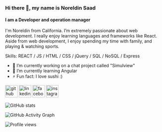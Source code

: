 ### Hi there 👋, my name is Noreldin Saad
#### I am a Developer and operation manager
I'm Noreldin from California. I’m extremely passionate about web development. I really enjoy learning languages and frameworks like React. Aside from web development, I enjoy spending my time with family, and playing & watching sports.

Skills:  REACT / JS / HTML / CSS / jQuery / SQL / NoSQL / Express

- 🔭 I’m currently working on a chat project called "Simulview" 
- 🌱 I’m currently learning Angular 
- ⚡ Fun fact: I love sushi :) 


[<img src='https://cdn.jsdelivr.net/npm/simple-icons@3.0.1/icons/github.svg' alt='github' height='40'>](https://github.com/https://github.com/Noreldin-S)  [<img src='https://cdn.jsdelivr.net/npm/simple-icons@3.0.1/icons/linkedin.svg' alt='linkedin' height='40'>](https://www.linkedin.com/in/https://www.linkedin.com/in/noreldin-saad-835930108//)  [<img src='https://cdn.jsdelivr.net/npm/simple-icons@3.0.1/icons/facebook.svg' alt='facebook' height='40'>](https://www.facebook.com/https://www.facebook.com/NourTarekSaad/)  [<img src='https://cdn.jsdelivr.net/npm/simple-icons@3.0.1/icons/instagram.svg' alt='instagram' height='40'>](https://www.instagram.com/https://www.instagram.com/noreldinzz//)  

![GitHub stats](https://github-readme-stats.vercel.app/api?username=https://github.com/Noreldin-S&show_icons=true)  

![GitHub Activity Graph](https://activity-graph.herokuapp.com/graph?username=https://github.com/Noreldin-S)  

![Profile views](https://gpvc.arturio.dev/https://github.com/Noreldin-S)  